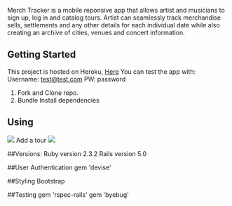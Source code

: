 
Merch Tracker is a mobile reponsive app that allows artist and musicians to sign up, log in and catalog tours. Artist can seamlessly track merchandise sells, settlements and any other details for each individual date while also creating an archive of cities, venues and concert information. 

<h2> Getting Started </h2>

This project is hosted on Heroku, <a href="##Heroku This project is hosted on Heroku, here"> Here</a>
You can test the app with:
Username: test@test.com
PW: password

1. Fork and Clone repo.
2. Bundle Install dependencies

<h2> Using </h2>
<img src="http://i.imgur.com/ukupKKv.png"> 
Add a tour


<img src="http://i.imgur.com/ZPgF40x.png">

##Versions:
Ruby version 2.3.2
Rails version 5.0

##User Authentication
gem 'devise'

##Styling 
Bootstrap 

##Testing
gem 'rspec-rails'
gem 'byebug'

